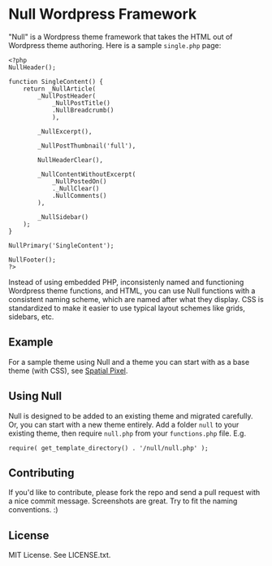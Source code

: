 # Null Wordpress Framework

"Null" is a Wordpress theme framework that takes the HTML out of Wordpress theme authoring. Here 
is a sample `single.php` page:

    <?php
    NullHeader();

    function SingleContent() {
        return _NullArticle(
            _NullPostHeader(
                _NullPostTitle()
                .NullBreadcrumb()
                ),
                
            _NullExcerpt(),
            
            _NullPostThumbnail('full'),

            NullHeaderClear(),

            _NullContentWithoutExcerpt(
                _NullPostedOn()
                ._NullClear()
                .NullComments()
            ),
        
            _NullSidebar()
        );
    }

    NullPrimary('SingleContent');

    NullFooter();
    ?>

Instead of using embedded PHP, inconsistenly named and functioning Wordpress theme functions, 
and HTML, you can use Null functions with a consistent naming scheme, which are named after what 
they display. CSS is standardized to make it easier to use typical layout schemes like grids, 
sidebars, etc.

## Example

For a sample theme using Null and a theme you can start with as a base theme (with CSS), see 
[Spatial Pixel](https://github.com/awmartin/spatialpixel).

## Using Null

Null is designed to be added to an existing theme and migrated carefully. Or, you can start with a 
new theme entirely. Add a folder `null` to your existing theme, then require `null.php` from your
`functions.php` file. E.g.

    require( get_template_directory() . '/null/null.php' );

## Contributing

If you'd like to contribute, please fork the repo and send a pull request with 
a nice commit message. Screenshots are great. Try to fit the naming conventions. :)

## License

MIT License. See LICENSE.txt.

